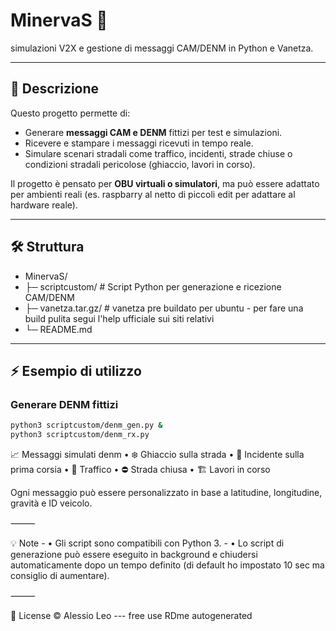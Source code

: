 # MinervaS 🚀

simulazioni V2X e gestione di messaggi CAM/DENM in Python e Vanetza.

---

## 📌 Descrizione

Questo progetto permette di:

- Generare **messaggi CAM e DENM** fittizi per test e simulazioni.  
- Ricevere e stampare i messaggi ricevuti in tempo reale.  
- Simulare scenari stradali come traffico, incidenti, strade chiuse o condizioni stradali pericolose (ghiaccio, lavori in corso).  

Il progetto è pensato per **OBU virtuali o simulatori**, ma può essere adattato per ambienti reali (es. raspbarry al netto di piccoli edit per adattare al hardware reale).

---

## 🛠️ Struttura
- MinervaS/
- ├─ scriptcustom/      # Script Python per generazione e ricezione CAM/DENM
- ├─ vanetza.tar.gz/             # vanetza pre buildato per ubuntu - per fare una build pulita segui l'help ufficiale sui siti relativi
- └─ README.md

---

## ⚡ Esempio di utilizzo

### Generare DENM fittizi

```bash
python3 scriptcustom/denm_gen.py &
python3 scriptcustom/denm_rx.py
```

📈 Messaggi simulati denm
	•	❄️ Ghiaccio sulla strada
	•	🚨 Incidente sulla prima corsia
	•	🚗 Traffico
	•	⛔ Strada chiusa
	•	🏗️ Lavori in corso

Ogni messaggio può essere personalizzato in base a latitudine, longitudine, gravità e ID veicolo.

⸻

💡 Note
	- •	Gli script sono compatibili con Python 3.
	- •	Lo script di generazione può essere eseguito in background e chiudersi automaticamente dopo un tempo definito (di default ho impostato 10 sec ma consiglio di aumentare).

⸻

📄 License © Alessio Leo --- free use
RDme autogenerated
